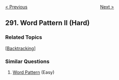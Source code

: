 <!--|This file generated by command(leetcode description); DO NOT EDIT.    |-->
<!--+----------------------------------------------------------------------+-->
<!--|@author    openset <openset.wang@gmail.com>                           |-->
<!--|@link      https://github.com/openset                                 |-->
<!--|@home      https://github.com/openset/leetcode                        |-->
<!--+----------------------------------------------------------------------+-->

[< Previous](https://github.com/openset/leetcode/tree/master/problems/word-pattern "Word Pattern")
　　　　　　　　　　　　　　　　
[Next >](https://github.com/openset/leetcode/tree/master/problems/nim-game "Nim Game")

## 291. Word Pattern II (Hard)



### Related Topics
  [[Backtracking](https://github.com/openset/leetcode/tree/master/tag/backtracking/README.md)]

### Similar Questions
  1. [Word Pattern](https://github.com/openset/leetcode/tree/master/problems/word-pattern) (Easy)
